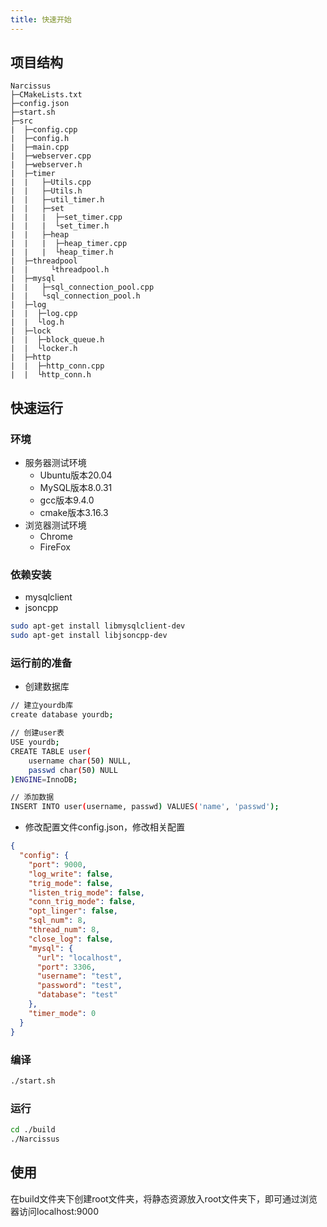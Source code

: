 ```yaml
---
title: 快速开始
---
```


## 项目结构

```
Narcissus
├─CMakeLists.txt
├─config.json
├─start.sh
├─src
|  ├─config.cpp
|  ├─config.h
|  ├─main.cpp
|  ├─webserver.cpp
|  ├─webserver.h
|  ├─timer
|  |   ├─Utils.cpp
|  |   ├─Utils.h
|  |   ├─util_timer.h
|  |   ├─set
|  |   |  ├─set_timer.cpp
|  |   |  └set_timer.h
|  |   ├─heap
|  |   |  ├─heap_timer.cpp
|  |   |  └heap_timer.h
|  ├─threadpool
|  |     └threadpool.h
|  ├─mysql
|  |   ├─sql_connection_pool.cpp
|  |   └sql_connection_pool.h
|  ├─log
|  |  ├─log.cpp
|  |  └log.h
|  ├─lock
|  |  ├─block_queue.h
|  |  └locker.h
|  ├─http
|  |  ├─http_conn.cpp
|  |  └http_conn.h
```
## 快速运行

### 环境

- 服务器测试环境
  - Ubuntu版本20.04
  - MySQL版本8.0.31
  - gcc版本9.4.0
  - cmake版本3.16.3
- 浏览器测试环境
  - Chrome
  - FireFox

### 依赖安装

- mysqlclient
- jsoncpp

```bash
sudo apt-get install libmysqlclient-dev
sudo apt-get install libjsoncpp-dev
```

### 运行前的准备

- 创建数据库

```bash
// 建立yourdb库
create database yourdb;

// 创建user表
USE yourdb;
CREATE TABLE user(
    username char(50) NULL,
    passwd char(50) NULL
)ENGINE=InnoDB;

// 添加数据
INSERT INTO user(username, passwd) VALUES('name', 'passwd');
```

- 修改配置文件config.json，修改相关配置

```json
{
  "config": {
    "port": 9000,
    "log_write": false,
    "trig_mode": false,
    "listen_trig_mode": false,
    "conn_trig_mode": false,
    "opt_linger": false,
    "sql_num": 8,
    "thread_num": 8,
    "close_log": false,
    "mysql": {
      "url": "localhost",
      "port": 3306,
      "username": "test",
      "password": "test",
      "database": "test"
    },
    "timer_mode": 0
  }
}
```

### 编译

```bash
./start.sh
```

### 运行

```bash
cd ./build
./Narcissus
```

## 使用

在build文件夹下创建root文件夹，将静态资源放入root文件夹下，即可通过浏览器访问localhost:9000




